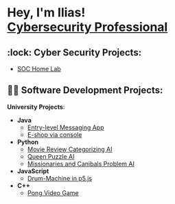 <h1>Hey, I'm Ilias! <br/> <a href="https://github.com/iliaskarageorgas">Cybersecurity Professional</a>

<h2>:lock: Cyber Security Projects:</h2>

- [SOC Home Lab](https://github.com/iliaskarageorgas/SOC-Home-Lab)

<h2>👨‍💻 Software Development Projects:</h2>

<b>University Projects</b>: 
- <b>Java</b>
  - [Entry-level Messaging App](https://github.com/iliaskarageorgas/Distribution-Systems-messaging-app)
  - [E-shop via console](https://github.com/iliaskarageorgas/Java-Eshop)
- <b>Python</b>
  - [Movie Review Categorizing AI](https://github.com/iliaskarageorgas/Movie-Review-Categorising-AI) 
  - [Queen Puzzle AI](https://github.com/iliaskarageorgas/Queen-Puzzle-AI)
  - [Missionaries and Canibals Problem AI](https://github.com/iliaskarageorgas/Missionairies-and-Cannibals-AI)
- <b>JavaScript</b>
  - [Drum-Machine in p5.js](https://github.com/iliaskarageorgas/Drum-Machine-p5.js)
- <b>C++</b>
  - [Pong Video Game](https://github.com/iliaskarageorgas/Pong)
